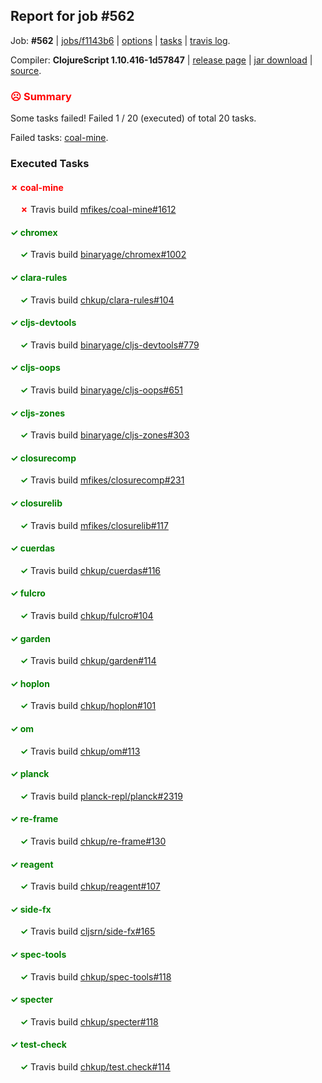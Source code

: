 ## Report for job #562

Job: **#562** | [jobs/f1143b6](https://github.com/cljs-oss/canary/commit/f1143b66478713b60254aaf43bb0ca899cf09205) | [options](options.edn) | [tasks](tasks.edn) | [travis log](https://travis-ci.org/cljs-oss/canary/builds/425229544).

Compiler: **ClojureScript 1.10.416-1d57847** | [release page](https://github.com/cljs-oss/canary/releases/tag/r1.10.416-1d57847) | [jar download](https://github.com/cljs-oss/canary/releases/download/r1.10.416-1d57847/clojurescript-1.10.416-1d57847.jar) | [source](https://github.com/mfikes/clojurescript/commit/1d5784767147c9f12670cfe157984e90f5cf3f29).

### <b style='color:red'>☹ Summary</b>

Some tasks failed! Failed 1 / 20 (executed) of total 20 tasks.

Failed tasks: [coal-mine](#-coal-mine).

### Executed Tasks

#### <b style='color:red'>&#x2717; coal-mine</b>
&nbsp;&nbsp;&nbsp;&nbsp;<b style='color:red'>&#x2717;</b> Travis build [mfikes/coal-mine#1612](https://travis-ci.org/mfikes/coal-mine/builds/425232131)<br>

#### <b style='color:green'>&#x2713; chromex</b>
&nbsp;&nbsp;&nbsp;&nbsp;<b style='color:green'>&#x2713;</b> Travis build [binaryage/chromex#1002](https://travis-ci.org/binaryage/chromex/builds/425232057)<br>

#### <b style='color:green'>&#x2713; clara-rules</b>
&nbsp;&nbsp;&nbsp;&nbsp;<b style='color:green'>&#x2713;</b> Travis build [chkup/clara-rules#104](https://travis-ci.org/chkup/clara-rules/builds/425232040)<br>

#### <b style='color:green'>&#x2713; cljs-devtools</b>
&nbsp;&nbsp;&nbsp;&nbsp;<b style='color:green'>&#x2713;</b> Travis build [binaryage/cljs-devtools#779](https://travis-ci.org/binaryage/cljs-devtools/builds/425232047)<br>

#### <b style='color:green'>&#x2713; cljs-oops</b>
&nbsp;&nbsp;&nbsp;&nbsp;<b style='color:green'>&#x2713;</b> Travis build [binaryage/cljs-oops#651](https://travis-ci.org/binaryage/cljs-oops/builds/425232102)<br>

#### <b style='color:green'>&#x2713; cljs-zones</b>
&nbsp;&nbsp;&nbsp;&nbsp;<b style='color:green'>&#x2713;</b> Travis build [binaryage/cljs-zones#303](https://travis-ci.org/binaryage/cljs-zones/builds/425232096)<br>

#### <b style='color:green'>&#x2713; closurecomp</b>
&nbsp;&nbsp;&nbsp;&nbsp;<b style='color:green'>&#x2713;</b> Travis build [mfikes/closurecomp#231](https://travis-ci.org/mfikes/closurecomp/builds/425232110)<br>

#### <b style='color:green'>&#x2713; closurelib</b>
&nbsp;&nbsp;&nbsp;&nbsp;<b style='color:green'>&#x2713;</b> Travis build [mfikes/closurelib#117](https://travis-ci.org/mfikes/closurelib/builds/425232166)<br>

#### <b style='color:green'>&#x2713; cuerdas</b>
&nbsp;&nbsp;&nbsp;&nbsp;<b style='color:green'>&#x2713;</b> Travis build [chkup/cuerdas#116](https://travis-ci.org/chkup/cuerdas/builds/425232150)<br>

#### <b style='color:green'>&#x2713; fulcro</b>
&nbsp;&nbsp;&nbsp;&nbsp;<b style='color:green'>&#x2713;</b> Travis build [chkup/fulcro#104](https://travis-ci.org/chkup/fulcro/builds/425232147)<br>

#### <b style='color:green'>&#x2713; garden</b>
&nbsp;&nbsp;&nbsp;&nbsp;<b style='color:green'>&#x2713;</b> Travis build [chkup/garden#114](https://travis-ci.org/chkup/garden/builds/425232153)<br>

#### <b style='color:green'>&#x2713; hoplon</b>
&nbsp;&nbsp;&nbsp;&nbsp;<b style='color:green'>&#x2713;</b> Travis build [chkup/hoplon#101](https://travis-ci.org/chkup/hoplon/builds/425232189)<br>

#### <b style='color:green'>&#x2713; om</b>
&nbsp;&nbsp;&nbsp;&nbsp;<b style='color:green'>&#x2713;</b> Travis build [chkup/om#113](https://travis-ci.org/chkup/om/builds/425232174)<br>

#### <b style='color:green'>&#x2713; planck</b>
&nbsp;&nbsp;&nbsp;&nbsp;<b style='color:green'>&#x2713;</b> Travis build [planck-repl/planck#2319](https://travis-ci.org/planck-repl/planck/builds/425232359)<br>

#### <b style='color:green'>&#x2713; re-frame</b>
&nbsp;&nbsp;&nbsp;&nbsp;<b style='color:green'>&#x2713;</b> Travis build [chkup/re-frame#130](https://travis-ci.org/chkup/re-frame/builds/425232299)<br>

#### <b style='color:green'>&#x2713; reagent</b>
&nbsp;&nbsp;&nbsp;&nbsp;<b style='color:green'>&#x2713;</b> Travis build [chkup/reagent#107](https://travis-ci.org/chkup/reagent/builds/425232200)<br>

#### <b style='color:green'>&#x2713; side-fx</b>
&nbsp;&nbsp;&nbsp;&nbsp;<b style='color:green'>&#x2713;</b> Travis build [cljsrn/side-fx#165](https://travis-ci.org/cljsrn/side-fx/builds/425232274)<br>

#### <b style='color:green'>&#x2713; spec-tools</b>
&nbsp;&nbsp;&nbsp;&nbsp;<b style='color:green'>&#x2713;</b> Travis build [chkup/spec-tools#118](https://travis-ci.org/chkup/spec-tools/builds/425232290)<br>

#### <b style='color:green'>&#x2713; specter</b>
&nbsp;&nbsp;&nbsp;&nbsp;<b style='color:green'>&#x2713;</b> Travis build [chkup/specter#118](https://travis-ci.org/chkup/specter/builds/425232202)<br>

#### <b style='color:green'>&#x2713; test-check</b>
&nbsp;&nbsp;&nbsp;&nbsp;<b style='color:green'>&#x2713;</b> Travis build [chkup/test.check#114](https://travis-ci.org/chkup/test.check/builds/425232392)<br>